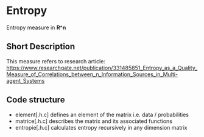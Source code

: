 # Entropy
Entropy measure in **R^n**

## Short Description
This measure refers to research article: https://www.researchgate.net/publication/331485851_Entropy_as_a_Quality_Measure_of_Correlations_between_n_Information_Sources_in_Multi-agent_Systems

## Code structure

- element[.h.c] defines an element of the matrix i.e. data / probabilities
- matrice[.h.c] describes the matrix and its associated functions
- entropie[.h.c] calculates entropy recursively in any dimension matrix

